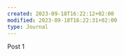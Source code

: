 ```yaml
---
created: 2023-09-18T16:22:12+02:00
modified: 2023-09-18T16:22:31+02:00
type: Journal
---
```


Post 1
